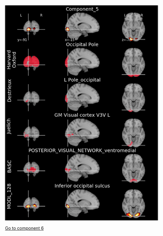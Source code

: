 


![5](preliminary/5.jpg "Component 5")

[Go to component 6](https://parietal-inria.github.io/MODL_atlas/512/6 "Component 6")